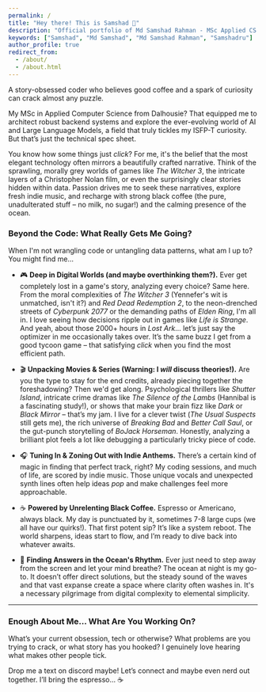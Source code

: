 ```yaml
---
permalink: /
title: "Hey there! This is Samshad 👋"
description: "Official portfolio of Md Samshad Rahman - MSc Applied CS grad, Python backend & LLM-fine-tuning specialist."
keywords: ["Samshad", "Md Samshad", "Md Samshad Rahman", "Samshadru"]
author_profile: true
redirect_from:
  - /about/
  - /about.html
---
```


A story-obsessed coder who believes good coffee and a spark of curiosity can crack almost any puzzle.

My MSc in Applied Computer Science from Dalhousie? That equipped me to architect robust backend systems and explore the ever-evolving world of AI and Large Language Models, a field that truly tickles my ISFP-T curiosity. But that’s just the technical spec sheet.

You know how some things just *click*? For me, it's the belief that the most elegant technology often mirrors a beautifully crafted narrative. Think of the sprawling, morally grey worlds of games like *The Witcher 3*, the intricate layers of a Christopher Nolan film, or even the surprisingly clear stories hidden within data. Passion drives me to seek these narratives, explore fresh indie music, and recharge with strong black coffee (the pure, unadulterated stuff – no milk, no sugar!) and the calming presence of the ocean.

### Beyond the Code: What Really Gets Me Going?

When I'm not wrangling code or untangling data patterns, what am I up to? You might find me…

*   🎮 **Deep in Digital Worlds (and maybe overthinking them?).**
    Ever get completely lost in a game's story, analyzing every choice? Same here. From the moral complexities of *The Witcher 3* (Yennefer's wit is unmatched, isn't it?) and *Red Dead Redemption 2*, to the neon-drenched streets of *Cyberpunk 2077* or the demanding paths of *Elden Ring*, I'm all in. I love seeing how decisions ripple out in games like *Life is Strange*. And yeah, about those 2000+ hours in *Lost Ark*… let’s just say the optimizer in me occasionally takes over. It’s the same buzz I get from a good tycoon game – that satisfying *click* when you find the most efficient path.

*   🎬 **Unpacking Movies & Series (Warning: I *will* discuss theories!).**
    Are you the type to stay for the end credits, already piecing together the foreshadowing? Then we'd get along. Psychological thrillers like *Shutter Island*, intricate crime dramas like *The Silence of the Lambs* (Hannibal is a fascinating study!), or shows that make your brain fizz like *Dark* or *Black Mirror* – that’s my jam. I live for a clever twist (*The Usual Suspects* still gets me), the rich universe of *Breaking Bad* and *Better Call Saul*, or the gut-punch storytelling of *BoJack Horseman*. Honestly, analyzing a brilliant plot feels a lot like debugging a particularly tricky piece of code.

*   🎧 **Tuning In & Zoning Out with Indie Anthems.**
    There’s a certain kind of magic in finding that perfect track, right? My coding sessions, and much of life, are scored by indie music. Those unique vocals and unexpected synth lines often help ideas *pop* and make challenges feel more approachable.

*   ☕ **Powered by Unrelenting Black Coffee.**
    Espresso or Americano, always black. My day is punctuated by it, sometimes 7-8 large cups (we all have our quirks!). That first potent sip? It’s like a system reboot. The world sharpens, ideas start to flow, and I’m ready to dive back into whatever awaits.

*   🌊 **Finding Answers in the Ocean's Rhythm.**
    Ever just need to step away from the screen and let your mind breathe? The ocean at night is my go-to. It doesn’t offer direct solutions, but the steady sound of the waves and that vast expanse create a space where clarity often washes in. It's a necessary pilgrimage from digital complexity to elemental simplicity.

---

### Enough About Me... What Are You Working On?

What’s your current obsession, tech or otherwise? What problems are you trying to crack, or what story has you hooked? I genuinely love hearing what makes other people tick.

Drop me a text on discord maybe! Let’s connect and maybe even nerd out together. I’ll bring the espresso... ☕

